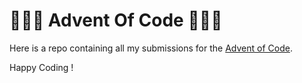 # 🎄🎅🎄 Advent Of Code 🎄🎅🎄

Here is a repo containing all my submissions for the [Advent of Code](https://adventofcode.com/).

Happy Coding !
